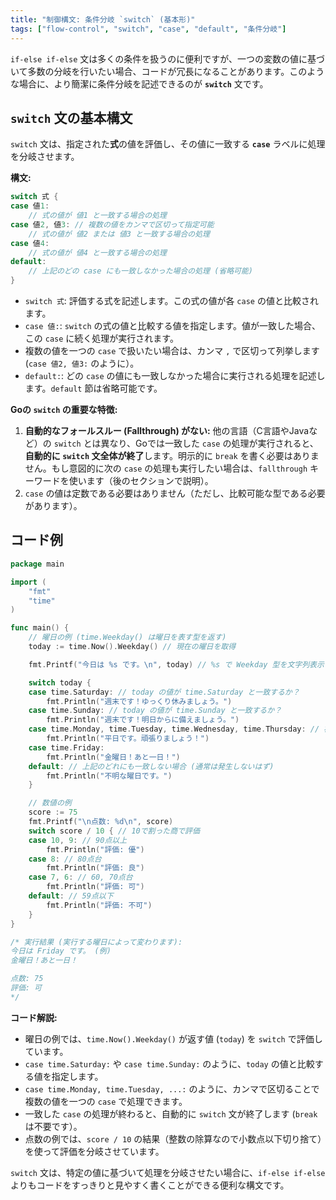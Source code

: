 ```yaml
---
title: "制御構文: 条件分岐 `switch` (基本形)"
tags: ["flow-control", "switch", "case", "default", "条件分岐"]
---
```


`if-else if-else` 文は多くの条件を扱うのに便利ですが、一つの変数の値に基づいて多数の分岐を行いたい場合、コードが冗長になることがあります。このような場合に、より簡潔に条件分岐を記述できるのが **`switch`** 文です。

## `switch` 文の基本構文

`switch` 文は、指定された**式**の値を評価し、その値に一致する **`case`** ラベルに処理を分岐させます。

**構文:**
```go
switch 式 {
case 値1:
	// 式の値が 値1 と一致する場合の処理
case 値2, 値3: // 複数の値をカンマで区切って指定可能
	// 式の値が 値2 または 値3 と一致する場合の処理
case 値4:
	// 式の値が 値4 と一致する場合の処理
default:
	// 上記のどの case にも一致しなかった場合の処理 (省略可能)
}
```

*   `switch 式`: 評価する式を記述します。この式の値が各 `case` の値と比較されます。
*   `case 値:`: `switch` の式の値と比較する値を指定します。値が一致した場合、この `case` に続く処理が実行されます。
*   複数の値を一つの `case` で扱いたい場合は、カンマ `,` で区切って列挙します (`case 値2, 値3:` のように）。
*   `default:`: どの `case` の値にも一致しなかった場合に実行される処理を記述します。`default` 節は省略可能です。

**Goの `switch` の重要な特徴:**

1.  **自動的なフォールスルー (Fallthrough) がない:** 他の言語（C言語やJavaなど）の `switch` とは異なり、Goでは一致した `case` の処理が実行されると、**自動的に `switch` 文全体が終了**します。明示的に `break` を書く必要はありません。もし意図的に次の `case` の処理も実行したい場合は、`fallthrough` キーワードを使います（後のセクションで説明）。
2.  `case` の値は定数である必要はありません（ただし、比較可能な型である必要があります）。

## コード例

```go title="基本的な switch 文の使用例"
package main

import (
	"fmt"
	"time"
)

func main() {
	// 曜日の例 (time.Weekday() は曜日を表す型を返す)
	today := time.Now().Weekday() // 現在の曜日を取得

	fmt.Printf("今日は %s です。\n", today) // %s で Weekday 型を文字列表示

	switch today {
	case time.Saturday: // today の値が time.Saturday と一致するか？
		fmt.Println("週末です！ゆっくり休みましょう。")
	case time.Sunday: // today の値が time.Sunday と一致するか？
		fmt.Println("週末です！明日からに備えましょう。")
	case time.Monday, time.Tuesday, time.Wednesday, time.Thursday: // 複数の値を指定
		fmt.Println("平日です。頑張りましょう！")
	case time.Friday:
		fmt.Println("金曜日！あと一日！")
	default: // 上記のどれにも一致しない場合 (通常は発生しないはず)
		fmt.Println("不明な曜日です。")
	}

	// 数値の例
	score := 75
	fmt.Printf("\n点数: %d\n", score)
	switch score / 10 { // 10で割った商で評価
	case 10, 9: // 90点以上
		fmt.Println("評価: 優")
	case 8: // 80点台
		fmt.Println("評価: 良")
	case 7, 6: // 60, 70点台
		fmt.Println("評価: 可")
	default: // 59点以下
		fmt.Println("評価: 不可")
	}
}

/* 実行結果 (実行する曜日によって変わります):
今日は Friday です。 (例)
金曜日！あと一日！

点数: 75
評価: 可
*/
```

**コード解説:**

*   曜日の例では、`time.Now().Weekday()` が返す値 (`today`) を `switch` で評価しています。
*   `case time.Saturday:` や `case time.Sunday:` のように、`today` の値と比較する値を指定します。
*   `case time.Monday, time.Tuesday, ...:` のように、カンマで区切ることで複数の値を一つの `case` で処理できます。
*   一致した `case` の処理が終わると、自動的に `switch` 文が終了します (`break` は不要です）。
*   点数の例では、`score / 10` の結果（整数の除算なので小数点以下切り捨て）を使って評価を分岐させています。

`switch` 文は、特定の値に基づいて処理を分岐させたい場合に、`if-else if-else` よりもコードをすっきりと見やすく書くことができる便利な構文です。